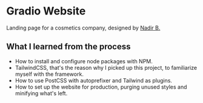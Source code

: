 # Gradio Website

Landing page for a cosmetics company, designed by [Nadir B.](https://behance.net/nadir9020)

## What I learned from the process

- How to install and configure node packages with NPM.
- TailwindCSS, that's the reason why I picked up this project, to familiarize myself with the framework.
- How to use PostCSS with autoprefixer and Tailwind as plugins.
- How to set up the website for production, purging unused styles and minifying what's left.